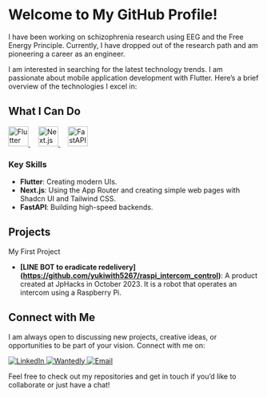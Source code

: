 # Welcome to My GitHub Profile!

I have been working on schizophrenia research using EEG and the Free Energy Principle.
Currently, I have dropped out of the research path and am pioneering a career as an engineer.

I am interested in searching for the latest technology trends.
I am passionate about mobile application development with Flutter. Here’s a brief overview of the technologies I excel in:

## What I Can Do

<a href="https://flutter.dev/">
  <img src="https://cdn.worldvectorlogo.com/logos/flutter.svg" alt="Flutter" width="40" height="40"/>
</a>
&nbsp;&nbsp;&nbsp;
<a href="https://nextjs.org/">
  <img src="https://cdn.worldvectorlogo.com/logos/nextjs-2.svg" alt="Next.js" width="40" height="40"/>
</a>
&nbsp;&nbsp;&nbsp;
<a href="https://fastapi.tiangolo.com/">
  <img src="https://cdn.worldvectorlogo.com/logos/fastapi.svg" alt="FastAPI" width="40" height="40"/>
</a>

### Key Skills
- **Flutter**: Creating modern UIs.
- **Next.js**: Using the App Router and creating simple web pages with Shadcn UI and Tailwind CSS.
- **FastAPI**: Building high-speed backends.

## Projects

My First Project

- **[LINE BOT to eradicate redelivery] (https://github.com/yukiwith5267/raspi_intercom_control)**: A product created at JpHacks in October 2023. It is a robot that operates an intercom using a Raspberry Pi.

## Connect with Me

I am always open to discussing new projects, creative ideas, or opportunities to be part of your vision. Connect with me on:

<a href="https://www.linkedin.com/in/yuki-tezuka-%E6%89%8B%E5%A1%9A%E8%A3%95%E8%B2%B4-a1a681315/">
  <img src="https://img.shields.io/badge/linkedin-@yuki--teduka-blue?style=flat-square&logo=linkedin" alt="LinkedIn"/>
</a>
<a href="https://www.wantedly.com/id/yuki_teduka_">
  <img src="https://img.shields.io/badge/wantedly-@yuki_teduka_-blue?style=flat-square&logo=wantedly" alt="Wantedly"/>
</a>
<a href="mailto:yuki.tezuka.works@gmail.com">
  <img src="https://img.shields.io/badge/email-yuki.tezuka.works@gmail.com-red?style=flat-square&logo=gmail" alt="Email"/>
</a>

Feel free to check out my repositories and get in touch if you’d like to collaborate or just have a chat!
